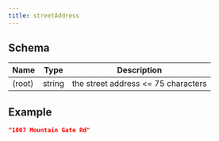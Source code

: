 ```yaml
---
title: streetAddress
---
```

## Schema

| Name | Type | Description |
|---|---|---|
| (root) | string | the street address <= 75 characters |

## Example



```json
"1007 Mountain Gate Rd"
```
